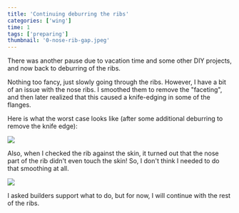 ```yaml
---
title: 'Continuing deburring the ribs'
categories: ['wing']
time: 1
tags: ['preparing']
thumbnail: '0-nose-rib-gap.jpeg'
---
```


There was another pause due to vacation time and some other DIY projects, and now back to deburring of the ribs.

<!-- more -->

Nothing too fancy, just slowly going through the ribs. However, I have a bit of an issue with the nose ribs. I smoothed them to remove the "faceting", and then later realized that this caused a knife-edging in some of the flanges.

Here is what the worst case looks like (after some additional deburring to remove the knife edge):

![](./1-loss-of-material.jpeg)

Also, when I checked the rib against the skin, it turned out that the nose part of the rib didn't even touch the skin! So, I don't think I needed to do that smoothing at all.

![](./0-nose-rib-gap.jpeg)

I asked builders support what to do, but for now, I will continue with the rest of the ribs.
